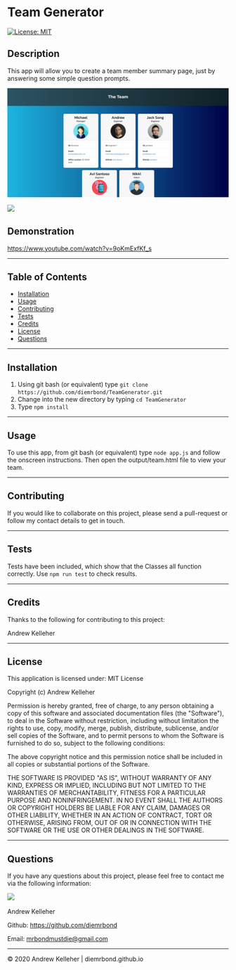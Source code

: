 # Team Generator

[![License: MIT](https://img.shields.io/badge/License-MIT-yellow.svg)](https://opensource.org/licenses/MIT)

## Description 
  This app will allow you to create a team member summary page, just by answering some simple question prompts.


  <img src="assets/img/Screenshot.jpg" width="600" /> <br>

  <img src="assets/img/Demo.gif" width="600" /> <br>

## Demonstration
  https://www.youtube.com/watch?v=9oKmExfKf_s

  ---
  ## Table of Contents

  * [Installation](#installation)
  * [Usage](#usage)
  * [Contributing](#contributing)
  * [Tests](#tests)
  * [Credits](#credits)
  * [License](#license)
  * [Questions](#questions)



  ---
  ## Installation 
  1. Using git bash (or equivalent) type `git clone https://github.com/diemrbond/TeamGenerator.git`<br/>
  2. Change into the new directory by typing `cd TeamGenerator`<br/>
  3. Type `npm install`


  
  ---
  ## Usage 
  To use this app, from git bash (or equivalent) type `node app.js` and follow the onscreen instructions.
  Then open the output/team.html file to view your team.


  
  ---
  ## Contributing 
  If you would like to collaborate on this project, please send a pull-request or follow my contact details to get in touch.


  
  ---
  ## Tests 
Tests have been included, which show that the Classes all function correctly.
Use `npm run test` to check results.



  ---
  ## Credits 
Thanks to the following for contributing to this project: 

Andrew Kelleher 



  ---
  ## License 
  This application is licensed under: MIT License
  
Copyright (c) Andrew Kelleher

Permission is hereby granted, free of charge, to any person obtaining a copy of this software and associated documentation files (the "Software"), to deal in the Software without restriction, including without limitation the rights to use, copy, modify, merge, publish, distribute, sublicense, and/or sell copies of the Software, and to permit persons to whom the Software is furnished to do so, subject to the following conditions:

The above copyright notice and this permission notice shall be included in all copies or substantial portions of the Software.

THE SOFTWARE IS PROVIDED "AS IS", WITHOUT WARRANTY OF ANY KIND, EXPRESS OR IMPLIED, INCLUDING BUT NOT LIMITED TO THE WARRANTIES OF MERCHANTABILITY, FITNESS FOR A PARTICULAR PURPOSE AND NONINFRINGEMENT. IN NO EVENT SHALL THE AUTHORS OR COPYRIGHT HOLDERS BE LIABLE FOR ANY CLAIM, DAMAGES OR OTHER LIABILITY, WHETHER IN AN ACTION OF CONTRACT, TORT OR OTHERWISE, ARISING FROM, OUT OF OR IN CONNECTION WITH THE SOFTWARE OR THE USE OR OTHER DEALINGS IN THE SOFTWARE.


  
  ---
  ## Questions
  If you have any questions about this project, please feel free to contact me via the following information:

  <img src="https://avatars3.githubusercontent.com/u/32446328?v=4" width="50" />

  Andrew Kelleher

  Github: https://github.com/diemrbond

  Email: [mrbondmustdie@gmail.com](mailto:mrbondmustdie@gmail.com)

  ---
  © 2020 Andrew Kelleher | diemrbond.github.io
